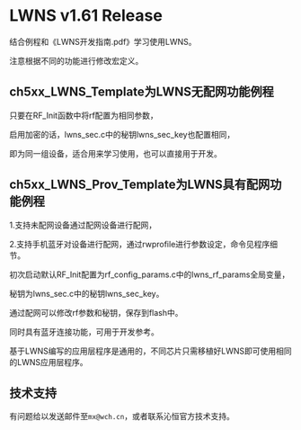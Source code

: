 # LWNS v1.61 Release

结合例程和《LWNS开发指南.pdf》学习使用LWNS。

注意根据不同的功能进行修改宏定义。

## ch5xx_LWNS_Template为LWNS无配网功能例程

只要在RF_Init函数中将rf配置为相同参数，

启用加密的话，lwns_sec.c中的秘钥lwns_sec_key也配置相同，

即为同一组设备，适合用来学习使用，也可以直接用于开发。

## ch5xx_LWNS_Prov_Template为LWNS具有配网功能例程

1.支持未配网设备通过配网设备进行配网，

2.支持手机蓝牙对设备进行配网，通过rwprofile进行参数设定，命令见程序细节。

初次启动默认RF_Init配置为rf_config_params.c中的lwns_rf_params全局变量，

秘钥为lwns_sec.c中的秘钥lwns_sec_key。

通过配网可以修改rf参数和秘钥，保存到flash中。

同时具有蓝牙连接功能，可用于开发参考。

基于LWNS编写的应用层程序是通用的，不同芯片只需移植好LWNS即可使用相同的LWNS应用层程序。

## 技术支持

有问题给以发送邮件至`mx@wch.cn`，或者联系沁恒官方技术支持。
